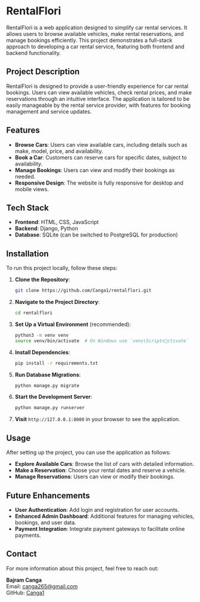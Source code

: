 
# RentalFlori

RentalFlori is a web application designed to simplify car rental services. It allows users to browse available vehicles, make rental reservations, and manage bookings efficiently. This project demonstrates a full-stack approach to developing a car rental service, featuring both frontend and backend functionality.

## Project Description

RentalFlori is designed to provide a user-friendly experience for car rental bookings. Users can view available vehicles, check rental prices, and make reservations through an intuitive interface. The application is tailored to be easily manageable by the rental service provider, with features for booking management and service updates.

## Features

- **Browse Cars**: Users can view available cars, including details such as make, model, price, and availability.
- **Book a Car**: Customers can reserve cars for specific dates, subject to availability.
- **Manage Bookings**: Users can view and modify their bookings as needed.
- **Responsive Design**: The website is fully responsive for desktop and mobile views.

## Tech Stack

- **Frontend**: HTML, CSS, JavaScript
- **Backend**: Django, Python
- **Database**: SQLite (can be switched to PostgreSQL for production)


## Installation

To run this project locally, follow these steps:

1. **Clone the Repository**:
   ```bash
   git clone https://github.com/Canga1/rentalflori.git
   ```
2. **Navigate to the Project Directory**:
   ```bash
   cd rentalflori
   ```
3. **Set Up a Virtual Environment** (recommended):
   ```bash
   python3 -m venv venv
   source venv/bin/activate  # On Windows use `venv\Scriptsctivate`
   ```
4. **Install Dependencies**:
   ```bash
   pip install -r requirements.txt
   ```
5. **Run Database Migrations**:
   ```bash
   python manage.py migrate
   ```
6. **Start the Development Server**:
   ```bash
   python manage.py runserver
   ```
7. **Visit** `http://127.0.0.1:8000` in your browser to see the application.

## Usage

After setting up the project, you can use the application as follows:

- **Explore Available Cars**: Browse the list of cars with detailed information.
- **Make a Reservation**: Choose your rental dates and reserve a vehicle.
- **Manage Reservations**: Users can view or modify their bookings.


## Future Enhancements

- **User Authentication**: Add login and registration for user accounts.
- **Enhanced Admin Dashboard**: Additional features for managing vehicles, bookings, and user data.
- **Payment Integration**: Integrate payment gateways to facilitate online payments.

## Contact

For more information about this project, feel free to reach out:

**Bajram Canga**  
Email: [canga265@gmail.com](mailto:canga265@gmail.com)  
GitHub: [Canga1](https://github.com/Canga1)
